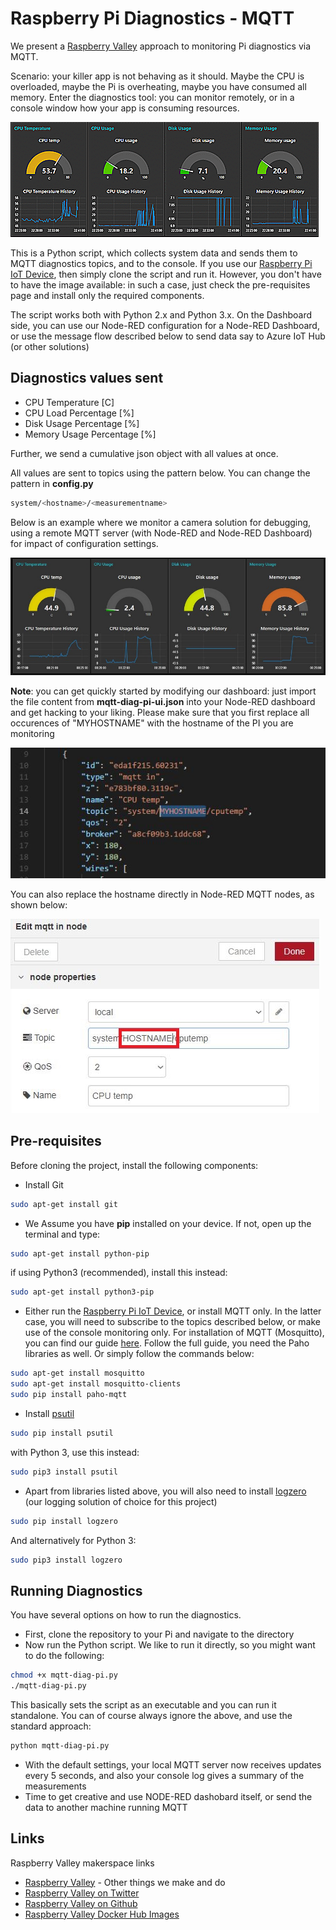 # Raspberry Pi Diagnostics - MQTT

We present a [Raspberry Valley](https://raspberry-valley.azurewebsites.net) approach to monitoring Pi diagnostics via MQTT.

Scenario: your killer app is not behaving as it should. Maybe the CPU is overloaded, maybe the Pi is overheating, maybe you have consumed all memory. Enter the diagnostics tool: you can monitor remotely, or in a console window how your app is consuming resources.

![mqtt-diag-pi in action](img/mqtt-diag-pi.gif)

This is a Python script, which collects system data and sends them to MQTT diagnostics topics, and to the console. If you use our [Raspberry Pi IoT Device](https://raspberry-valley.azurewebsites.net/IoT-Raspberry-Pi-Device/), then simply clone the script and run it. However, you don't have to have the image available: in such a case, just check the pre-requisites page and install only the required components.

The script works both with Python 2.x and Python 3.x. On the Dashboard side, you can use our Node-RED configuration for a Node-RED Dashboard, or use the message flow described below to send data say to Azure IoT Hub (or other solutions)

## Diagnostics values sent

* CPU Temperature \[C\]
* CPU Load Percentage \[%\]
* Disk Usage Percentage \[%\]
* Memory Usage Percentage \[%\]

Further, we send a cumulative json object with all values at once.

All values are sent to topics using the pattern below. You can change the pattern in **config.py**

```bash
system/<hostname>/<measurementname>
```

Below is an example where we monitor a camera solution for debugging, using a remote MQTT server (with Node-RED and Node-RED Dashboard) for impact of configuration settings.

![monitoring](img/mqtt-diag-pi.jpg)

**Note**: you can get quickly started by modifying our dashboard: just import the file content from **mqtt-diag-pi-ui.json** into your Node-RED dashboard and get hacking to your liking. Please make sure that you first replace all occurences of "MYHOSTNAME" with the hostname of the PI you are monitoring

![replace here](img/replace_hostname.jpg)

You can also replace the hostname directly in Node-RED MQTT nodes, as shown below:

![replace in nodered](img/replace_hostname_nr.jpg)

## Pre-requisites

Before cloning the project, install the following components:

* Install Git

```bash
sudo apt-get install git
```

* We Assume you have **pip** installed on your device. If not, open up the terminal and type:

```bash
sudo apt-get install python-pip
```

if using Python3 (recommended), install this instead:

```bash
sudo apt-get install python3-pip
```

* Either run the [Raspberry Pi IoT Device](https://raspberry-valley.azurewebsites.net/IoT-Raspberry-Pi-Device/), or install MQTT only. In the latter case, you will need to subscribe to the topics described below, or make use of the console monitoring only. For installation of MQTT (Mosquitto), you can find our guide [here](https://raspberry-valley.azurewebsites.net/Mosquitto/). Follow the full guide, you need the Paho libraries as well. Or simply follow the commands below:

```bash
sudo apt-get install mosquitto
sudo apt-get install mosquitto-clients
sudo pip install paho-mqtt
```

* Install [psutil](https://psutil.readthedocs.io/en/latest/)

```bash
sudo pip install psutil
```

with Python 3, use this instead:

```bash
sudo pip3 install psutil
```

* Apart from libraries listed above, you will also need to install [logzero](https://logzero.readthedocs.io/en/latest/) (our logging solution of choice for this project)

```bash
sudo pip install logzero
```

And alternatively for Python 3:

```bash
sudo pip3 install logzero
```

## Running Diagnostics

You have several options on how to run the diagnostics.

* First, clone the repository to your Pi and navigate to the directory
* Now run the Python script. We like to run it directly, so you might want to do the following:

```bash
chmod +x mqtt-diag-pi.py
./mqtt-diag-pi.py
```

This basically sets the script as an executable and you can run it standalone. You can of course always ignore the above, and use the standard approach:

```bash
python mqtt-diag-pi.py
```

* With the default settings, your local MQTT server now receives updates every 5 seconds, and also your console log gives a summary of the measurements
* Time to get creative and use NODE-RED dashobard itself, or send the data to another machine running MQTT

## Links

Raspberry Valley makerspace links

* [Raspberry Valley](https://raspberry-valley.azurewebsites.net) - Other things we make and do
* [Raspberry Valley on Twitter](https://twitter.com/RaspberryValley)
* [Raspberry Valley on Github](https://github.com/raspberryvalley)
* [Raspberry Valley Docker Hub Images](hub.docker.com/r/raspberryvalley/)
